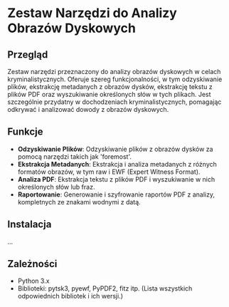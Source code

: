 
# Zestaw Narzędzi do Analizy Obrazów Dyskowych

## Przegląd
Zestaw narzędzi przeznaczony do analizy obrazów dyskowych w celach kryminalistycznych. Oferuje szereg funkcjonalności, w tym odzyskiwanie plików, ekstrakcję metadanych z obrazów dysków, ekstrakcję tekstu z plików PDF oraz wyszukiwanie określonych słów w tych plikach. Jest szczególnie przydatny w dochodzeniach kryminalistycznych, pomagając odkrywać i analizować dowody z obrazów dyskowych.

## Funkcje
- **Odzyskiwanie Plików**: Odzyskiwanie plików z obrazów dysków za pomocą narzędzi takich jak 'foremost'.
- **Ekstrakcja Metadanych**: Ekstrakcja i analiza metadanych z różnych formatów obrazów, w tym raw i EWF (Expert Witness Format).
- **Analiza PDF**: Ekstrakcja tekstu z plików PDF i wyszukiwanie w nich określonych słów lub fraz.
- **Raportowanie**: Generowanie i szyfrowanie raportów PDF z analizy, kompletnych ze znakami wodnymi z datą.

## Instalacja
...

## Zależności
- Python 3.x
- Biblioteki: pytsk3, pyewf, PyPDF2, fitz itp. (Lista wszystkich odpowiednich bibliotek i ich wersji.)

